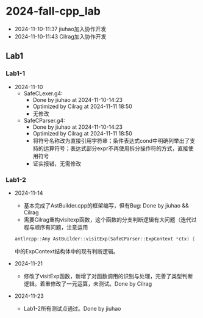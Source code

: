 # 2024-fall-cpp_lab

- 2024-11-10-11:37 jiuhao加入协作开发
- 2024-11-10-11:43 Cilrag加入协作开发

## Lab1

### Lab1-1

- 2024-11-10
    - SafeCLexer.g4:
        - Done by jiuhao at 2024-11-10-14:23
        - Optimized by Cilrag at 2024-11-11 18:50
        - 无修改
    - SafeCParser.g4: 
        - Done by jiuhao at 2024-11-10-14:23
        - Optimized by Cilrag at 2024-11-11 18:50
        - 将符号名称改为直接引用字符串；条件表达式cond中明确列举出了支持的运算符号；表达式部分expr不再使用拆分操作符的方式，直接使用符号
        - 证实报错，无需修改
### Lab1-2

- 2024-11-14
    - 基本完成了AstBuilder.cpp的框架编写，但有Bug: Done by jiuhao && Cilrag
    - 需要Cilrag重构visitexp函数，这个函数的分支判断逻辑有大问题（迭代过程与顺序有问题，注意运用

    ```c
    antlrcpp::Any AstBuilder::visitExp(SafeCParser::ExpContext *ctx) {
    ```

    中的ExpContext结构体中的现有判断逻辑。

- 2024-11-21
    - 修改了visitExp函数，新增了对函数调用的识别与处理，完善了类型判断逻辑。着重修改了一元运算，未测试。Done by Cilrag
- 2024-11-23 
    - Lab1-2所有测试点通过。Done by jiuhao
